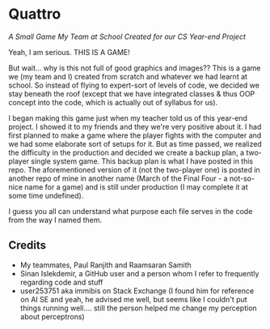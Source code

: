 # Quattro
*_A Small Game My Team at School Created for our CS Year-end Project_*

Yeah, I am serious. THIS IS A GAME! 

But wait... why is this not full of good graphics and images?? This is a game we (my team and I) created from scratch and whatever we had learnt at school. So instead of flying to expert-sort of levels of code, we decided we stay beneath the roof (except that we have integrated classes & thus OOP concept into the code, which is actually out of syllabus for us). 

I began making this game just when my teacher told us of this year-end project. I showed it to my friends and they we're very positive about it. I had first planned to make a game where the player fights with the computer and we had some elaborate sort of setups for it. But as time passed, we realized the difficulty in the production and decided we create a backup plan, a two-player single system game. This backup plan is what I have posted in this repo. The aforementioned version of it (not the two-player one) is posted in another repo of mine in another name (March of the Final Four - a not-so-nice name for a game) and is still under production (I may complete it at some time undefined).

I guess you all can understand what purpose each file serves in the code from the way I named them. 

## Credits
* My teammates, Paul Ranjith and Raamsaran Samith
* Sinan Islekdemir, a GitHub user and a person whom I refer to frequently regarding code and stuff
* user253751 aka immibis on Stack Exchange (I found him for reference on AI SE and yeah, he advised me well, but seems like I couldn't put things running well.... still the person helped me change my perception about perceptrons)
